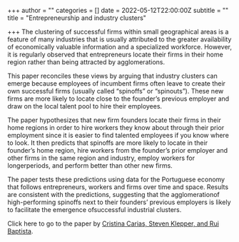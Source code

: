+++
author = ""
categories = []
date = 2022-05-12T22:00:00Z
subtitle = ""
title = "Entrepreneurship and industry clusters"

+++
The clustering of successful firms within small geographical areas is a feature of many industries that is usually attributed to the greater availability of economically valuable information and a specialized workforce. However, it is regularly observed that entrepreneurs locate their firms in their home region rather than being attracted by agglomerations.

This paper reconciles these views by arguing that industry clusters can emerge because employees of incumbent firms often leave to create their own successful firms (usually called “spinoffs” or “spinouts”). These new firms are more likely to locate close to the founder’s previous employer and draw on the local talent pool to hire their employees.

The paper hypothesizes that new firm founders locate their firms in their home regions in order to hire workers they know about through their prior employment since it is easier to find talented employees if you know where to look. It then predicts that spinoffs are more likely to locate in their founder’s home region, hire workers from the founder’s prior employer and other firms in the same region and industry, employ workers for longerperiods, and perform better than other new firms.

The paper tests these predictions using data for the Portuguese economy that follows entrepreneurs, workers and firms over time and space. Results are consistent with the predictions, suggesting that the agglomerationof high-performing spinoffs next to their founders’ previous employers is likely to facilitate the emergence ofsuccessful industrial clusters.

Click here to go to the paper by [Cristina Carias, Steven Klepper, and Rui Baptista](https://link.springer.com/article/10.1007/s11187-022-00618-5).
